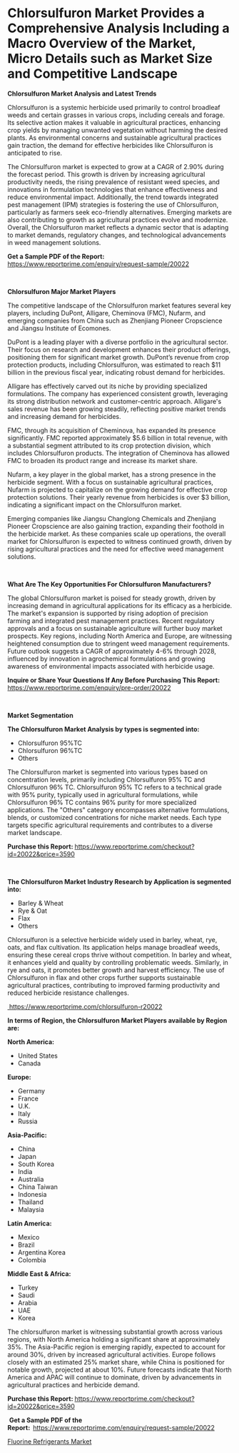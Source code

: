 <p><h1>Chlorsulfuron Market Provides a Comprehensive Analysis Including a Macro Overview of the Market, Micro Details such as Market Size and Competitive Landscape</h1></p><p><strong>Chlorsulfuron Market Analysis and Latest Trends</strong></p>
<p><p>Chlorsulfuron is a systemic herbicide used primarily to control broadleaf weeds and certain grasses in various crops, including cereals and forage. Its selective action makes it valuable in agricultural practices, enhancing crop yields by managing unwanted vegetation without harming the desired plants. As environmental concerns and sustainable agricultural practices gain traction, the demand for effective herbicides like Chlorsulfuron is anticipated to rise.</p><p>The Chlorsulfuron market is expected to grow at a CAGR of 2.90% during the forecast period. This growth is driven by increasing agricultural productivity needs, the rising prevalence of resistant weed species, and innovations in formulation technologies that enhance effectiveness and reduce environmental impact. Additionally, the trend towards integrated pest management (IPM) strategies is fostering the use of Chlorsulfuron, particularly as farmers seek eco-friendly alternatives. Emerging markets are also contributing to growth as agricultural practices evolve and modernize. Overall, the Chlorsulfuron market reflects a dynamic sector that is adapting to market demands, regulatory changes, and technological advancements in weed management solutions.</p></p>
<p><strong>Get a Sample PDF of the Report:&nbsp;</strong> <a href="https://www.reportprime.com/enquiry/request-sample/20022?utm_campaign=3512&utm_medium=2&utm_source=Github&utm_content=ia&utm_term=18032025&utm_id=chlorsulfuron">https://www.reportprime.com/enquiry/request-sample/20022</a></p>
<p>&nbsp;</p>
<p><strong>Chlorsulfuron Major Market Players</strong></p>
<p><p>The competitive landscape of the Chlorsulfuron market features several key players, including DuPont, Alligare, Cheminova (FMC), Nufarm, and emerging companies from China such as Zhenjiang Pioneer Cropscience and Jiangsu Institute of Ecomones.</p><p>DuPont is a leading player with a diverse portfolio in the agricultural sector. Their focus on research and development enhances their product offerings, positioning them for significant market growth. DuPont’s revenue from crop protection products, including Chlorsulfuron, was estimated to reach $11 billion in the previous fiscal year, indicating robust demand for herbicides.</p><p>Alligare has effectively carved out its niche by providing specialized formulations. The company has experienced consistent growth, leveraging its strong distribution network and customer-centric approach. Alligare's sales revenue has been growing steadily, reflecting positive market trends and increasing demand for herbicides.</p><p>FMC, through its acquisition of Cheminova, has expanded its presence significantly. FMC reported approximately $5.6 billion in total revenue, with a substantial segment attributed to its crop protection division, which includes Chlorsulfuron products. The integration of Cheminova has allowed FMC to broaden its product range and increase its market share.</p><p>Nufarm, a key player in the global market, has a strong presence in the herbicide segment. With a focus on sustainable agricultural practices, Nufarm is projected to capitalize on the growing demand for effective crop protection solutions. Their yearly revenue from herbicides is over $3 billion, indicating a significant impact on the Chlorsulfuron market.</p><p>Emerging companies like Jiangsu Changlong Chemicals and Zhenjiang Pioneer Cropscience are also gaining traction, expanding their foothold in the herbicide market. As these companies scale up operations, the overall market for Chlorsulfuron is expected to witness continued growth, driven by rising agricultural practices and the need for effective weed management solutions.</p></p>
<p>&nbsp;</p>
<p><strong>What Are The Key Opportunities For Chlorsulfuron Manufacturers?</strong></p>
<p><p>The global Chlorsulfuron market is poised for steady growth, driven by increasing demand in agricultural applications for its efficacy as a herbicide. The market's expansion is supported by rising adoption of precision farming and integrated pest management practices. Recent regulatory approvals and a focus on sustainable agriculture will further buoy market prospects. Key regions, including North America and Europe, are witnessing heightened consumption due to stringent weed management requirements. Future outlook suggests a CAGR of approximately 4-6% through 2028, influenced by innovation in agrochemical formulations and growing awareness of environmental impacts associated with herbicide usage.</p></p>
<p><strong>Inquire or Share Your Questions If Any Before Purchasing This Report:</strong> <a href="https://www.reportprime.com/enquiry/pre-order/20022?utm_campaign=3512&utm_medium=2&utm_source=Github&utm_content=ia&utm_term=18032025&utm_id=chlorsulfuron">https://www.reportprime.com/enquiry/pre-order/20022</a></p>
<p>&nbsp;</p>
<p><strong>Market Segmentation</strong></p>
<p><strong>The Chlorsulfuron Market Analysis by types is segmented into:</strong></p>
<p><ul><li>Chlorsulfuron 95%TC</li><li>Chlorsulfuron 96%TC</li><li>Others</li></ul></p>
<p><p>The Chlorsulfuron market is segmented into various types based on concentration levels, primarily including Chlorsulfuron 95% TC and Chlorsulfuron 96% TC. Chlorsulfuron 95% TC refers to a technical grade with 95% purity, typically used in agricultural formulations, while Chlorsulfuron 96% TC contains 96% purity for more specialized applications. The "Others" category encompasses alternative formulations, blends, or customized concentrations for niche market needs. Each type targets specific agricultural requirements and contributes to a diverse market landscape.</p></p>
<p><strong>Purchase this Report:&nbsp;</strong><a href="https://www.reportprime.com/checkout?id=20022&price=3590&utm_campaign=3512&utm_medium=2&utm_source=Github&utm_content=ia&utm_term=18032025&utm_id=chlorsulfuron">https://www.reportprime.com/checkout?id=20022&price=3590</a></p>
<p>&nbsp;</p>
<p><strong>The Chlorsulfuron Market Industry Research by Application is segmented into:</strong></p>
<p><ul><li>Barley & Wheat</li><li>Rye & Oat</li><li>Flax</li><li>Others</li></ul></p>
<p><p>Chlorsulfuron is a selective herbicide widely used in barley, wheat, rye, oats, and flax cultivation. Its application helps manage broadleaf weeds, ensuring these cereal crops thrive without competition. In barley and wheat, it enhances yield and quality by controlling problematic weeds. Similarly, in rye and oats, it promotes better growth and harvest efficiency. The use of Chlorsulfuron in flax and other crops further supports sustainable agricultural practices, contributing to improved farming productivity and reduced herbicide resistance challenges.</p></p>
<p><a href="https://www.reportprime.com/chlorsulfuron-r20022?utm_campaign=3512&utm_medium=2&utm_source=Github&utm_content=ia&utm_term=18032025&utm_id=chlorsulfuron">&nbsp;https://www.reportprime.com/chlorsulfuron-r20022</a></p>
<p><strong>In terms of Region, the Chlorsulfuron Market Players available by Region are:</strong></p>
<p>
    <p> <strong> North America: </strong>
        <ul>
            <li>United States</li>
            <li>Canada</li>
        </ul>
        </p> 
    <p> <strong> Europe: </strong>
        <ul>
            <li>Germany</li>
            <li>France</li>
            <li>U.K.</li>
            <li>Italy</li>
            <li>Russia</li>
        </ul>
        </p> 
    <p> <strong> Asia-Pacific: </strong>
        <ul>
            <li>China</li>
            <li>Japan</li>
            <li>South Korea</li>
            <li>India</li>
            <li>Australia</li>
            <li>China Taiwan</li>
            <li>Indonesia</li>
            <li>Thailand</li>
            <li>Malaysia</li>
        </ul>
        </p> 
    <p> <strong> Latin America: </strong>
        <ul>
            <li>Mexico</li>
            <li>Brazil</li>
            <li>Argentina Korea</li>
            <li>Colombia</li>
        </ul>
        </p> 
    <p> <strong> Middle East & Africa: </strong>
        <ul>
            <li>Turkey</li>
            <li>Saudi</li>
            <li>Arabia</li>
            <li>UAE</li>
            <li>Korea</li>
        </ul>
    </p>
    </p>
<p><p>The chlorsulfuron market is witnessing substantial growth across various regions, with North America holding a significant share at approximately 35%. The Asia-Pacific region is emerging rapidly, expected to account for around 30%, driven by increased agricultural activities. Europe follows closely with an estimated 25% market share, while China is positioned for notable growth, projected at about 10%. Future forecasts indicate that North America and APAC will continue to dominate, driven by advancements in agricultural practices and herbicide demand.</p></p>
<p><strong>Purchase this Report: </strong><a href="https://www.reportprime.com/checkout?id=20022&price=3590&utm_campaign=3512&utm_medium=2&utm_source=Github&utm_content=ia&utm_term=18032025&utm_id=chlorsulfuron">https://www.reportprime.com/checkout?id=20022&price=3590</a></p>
<p>&nbsp;<strong>Get a Sample PDF of the Report:&nbsp;&nbsp;</strong><a href="https://www.reportprime.com/enquiry/request-sample/20022?utm_campaign=3512&utm_medium=2&utm_source=Github&utm_content=ia&utm_term=18032025&utm_id=chlorsulfuron">https://www.reportprime.com/enquiry/request-sample/20022</a></p>
<p><strong></strong></p>
<p><p><a href="https://github.com/vigoseiler/Market-Research-Report-List-1/blob/main/fluorine-refrigerants-market.md?utm_campaign=3512&utm_medium=2&utm_source=Github&utm_content=ia&utm_term=18032025&utm_id=chlorsulfuron">Fluorine Refrigerants Market</a></p></p>